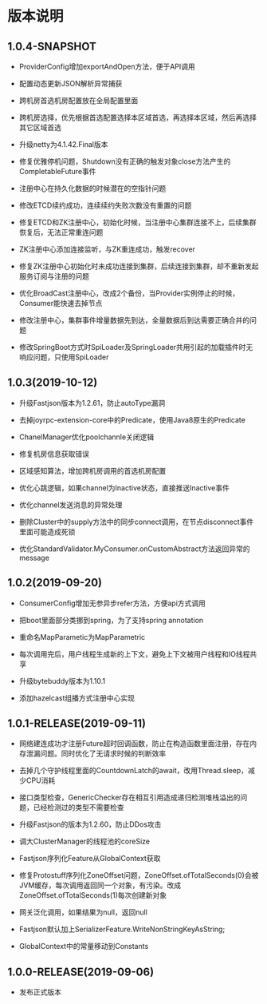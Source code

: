 # 版本说明

## 1.0.4-SNAPSHOT

- ProviderConfig增加exportAndOpen方法，便于API调用

- 配置动态更新JSON解析异常捕获

- 跨机房首选机房配置放在全局配置里面

- 跨机房选择，优先根据首选配置选择本区域首选，再选择本区域，然后再选择其它区域首选

- 升级netty为4.1.42.Final版本

- 修复优雅停机问题，Shutdown没有正确的触发对象close方法产生的CompletableFuture事件

- 注册中心在持久化数据的时候潜在的空指针问题

- 修改ETCD续约成功，连续续约失败次数没有重置的问题

- 修复ETCD和ZK注册中心，初始化时候，当注册中心集群连接不上，后续集群恢复后，无法正常重连问题

- ZK注册中心添加连接监听，与ZK重连成功，触发recover

- 修复ZK注册中心初始化时未成功连接到集群，后续连接到集群，却不重新发起服务订阅与注册的问题

- 优化BroadCast注册中心，改成2个备份，当Provider实例停止的时候，Consumer能快速去掉节点

- 修改注册中心，集群事件增量数据先到达，全量数据后到达需要正确合并的问题

- 修改SpringBoot方式时SpiLoader及SpringLoader共用引起的加载插件时无响应问题，只使用SpiLoader

## 1.0.3(2019-10-12)

- 升级Fastjson版本为1.2.61，防止autoType漏洞

- 去掉joyrpc-extension-core中的Predicate，使用Java8原生的Predicate

- ChanelManager优化poolchannle关闭逻辑

- 修复机房信息获取错误

- 区域感知算法，增加跨机房调用的首选机房配置

- 优化心跳逻辑，如果channel为Inactive状态，直接推送Inactive事件

- 优化channel发送消息的异常处理

- 删除Cluster中的supply方法中的同步connect调用，在节点disconnect事件里面可能造成死锁

- 优化StandardValidator.MyConsumer.onCustomAbstract方法返回异常的message

## 1.0.2(2019-09-20)

- ConsumerConfig增加无参异步refer方法，方便api方式调用

- 把boot里面部分类挪到spring，为了支持spring annotation

- 重命名MapParametic为MapParametric

- 每次调用完后，用户线程生成新的上下文，避免上下文被用户线程和IO线程共享

- 升级bytebuddy版本为1.10.1

- 添加hazelcast组播方式注册中心实现

## 1.0.1-RELEASE(2019-09-11)

- 网络建连成功才注册Future超时回调函数，防止在构造函数里面注册，存在内存泄漏问题。同时优化了无请求时候的判断效率

- 去掉几个守护线程里面的CountdownLatch的await，改用Thread.sleep，减少CPU消耗

- 接口类型检查，GenericChecker存在相互引用造成递归检测堆栈溢出的问题，已经检测过的类型不需要检查

- 升级Fastjson的版本为1.2.60，防止DDos攻击

- 调大ClusterManager的线程池的coreSize

- Fastjson序列化Feature从GlobalContext获取

- 修复Protostuff序列化ZoneOffset问题，ZoneOffset.ofTotalSeconds(0)会被JVM缓存，每次调用返回同一个对象，有污染。改成ZoneOffset.ofTotalSeconds(1)每次创建新对象

- 网关泛化调用，如果结果为null，返回null

- Fastjson默认加上SerializerFeature.WriteNonStringKeyAsString;

- GlobalContext中的常量移动到Constants

## 1.0.0-RELEASE(2019-09-06)

- 发布正式版本

